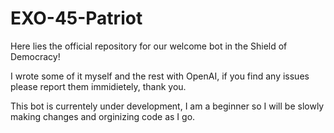 # EXO-45-Patriot
Here lies the official repository for our welcome bot in the Shield of Democracy!

I wrote some of it myself and the rest with OpenAI, if you find any issues please report them immidietely, thank you.

This bot is currentely under development, I am a beginner so I will be slowly making changes and orginizing code as I go.
